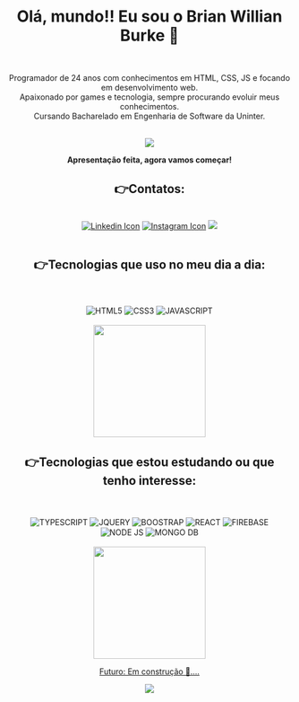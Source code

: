 <h1 align="center"> Olá, mundo!! Eu sou o Brian Willian Burke 🖖</h1><br>

<p align="center"> Programador de 24 anos com conhecimentos em HTML, CSS, JS e focando em desenvolvimento web.<br>
 Apaixonado por games e tecnologia, sempre procurando evoluir meus conhecimentos.<br>
Cursando Bacharelado em Engenharia de Software da Uninter.</p><br>


<div align="center">
 <img src="https://user-images.githubusercontent.com/102098077/176555567-47ce624a-97d3-4604-bd50-2e75305e51bd.gif">
</div>
<p align="center"> <b>Apresentação feita, agora vamos começar!</b></p>


 <h2 align="center"> 👉Contatos:</h2><br> 
<div align="center">
 <a href="https://www.linkedin.com/in/brianwbur/"><img src="https://img.shields.io/badge/-LinkedIn-%230077B5?style=for-the-badge&logo=linkedin&logoColor=white"     alt="Linkedin Icon"></a>
  <a href="https://www.instagram.com/brianwbur/"><img src="https://img.shields.io/badge/-Instagram-%23E4405F?style=for-the-badge&logo=instagram&logoColor=white" alt="Instagram Icon"></a>
  <a href="mailto:brianetec@gmail.com"><img src="https://img.shields.io/badge/-Gmail-%23333?style=for-the-badge&logo=gmail&logoColor=white" target="_blank"></a>
</div><br>

<h2 align="center"> 👉Tecnologias que uso no meu dia a dia:</h2><br>

<div style="display: inline_block" align="center"><br>
  <img align="center" alt="HTML5" src="https://img.shields.io/badge/HTML5-E34F26?style=for-the-badge&logo=html5&logoColor=white">
  <img align="center" alt="CSS3" src="https://img.shields.io/badge/CSS3-1572B6?style=for-the-badge&logo=css3&logoColor=white">
  <img align="center" alt="JAVASCRIPT" src="https://img.shields.io/badge/JavaScript-323330?style=for-the-badge&logo=javascript&logoColor=F7DF1E">
 </div><br>
 <div align="center">
 <img height="200em" src="https://github-readme-stats.vercel.app/api/top-langs/?username=BrianWBurke&layout=compact&langs_count=5&theme=github_dark&hide_border=true"/>
 </div>
 
<h2 align="center"> 👉Tecnologias que estou estudando ou que tenho interesse:</h2><br>
 
 <div style="display: inline_block"  align="center"><br>
  <img align="center" alt="TYPESCRIPT" src="https://img.shields.io/badge/TypeScript-007ACC?style=for-the-badge&logo=typescript&logoColor=white">
  <img align="center" alt="JQUERY" src="https://img.shields.io/badge/jQuery-0769AD?style=for-the-badge&logo=jquery&logoColor=white">
  <img align="center" alt="BOOSTRAP" src="https://img.shields.io/badge/Bootstrap-563D7C?style=for-the-badge&logo=bootstrap&logoColor=white">
  <img align="center" alt="REACT" src="https://img.shields.io/badge/React-20232A?style=for-the-badge&logo=react&logoColor=61DAFB">
  <img align="center" alt="FIREBASE" src="https://img.shields.io/badge/Firebase-039BE5?style=for-the-badge&logo=Firebase&logoColor=white">
  <img align="center" alt="NODE JS" src="https://img.shields.io/badge/Node.js-43853D?style=for-the-badge&logo=node.js&logoColor=white">
  <img align="center" alt="MONGO DB" src="https://img.shields.io/badge/MongoDB-4EA94B?style=for-the-badge&logo=mongodb&logoColor=white">  
 </div><br>
 
 <div align="center">
  <a href="https://github.com/BrianWBurke">
  <img height="200em" src="https://github-readme-stats.vercel.app/api?username=BrianWBurke&show_icons=true&theme=github_dark&include_all_commits=true&count_private=true&hide_border=true"/>  
</div>

<p align="center">Futuro: Em construção 🧰.... </p>

<div align="center">
 <img src="https://user-images.githubusercontent.com/102098077/176557105-d962967e-0b85-4f16-9e9b-85d941e296f0.gif">
</div>
